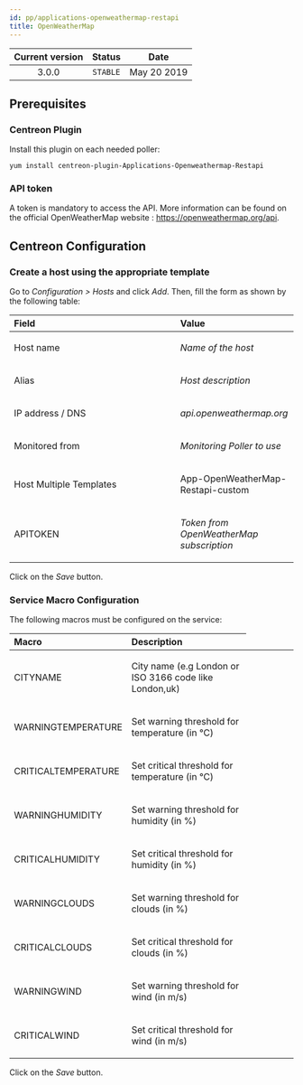 ```yaml
---
id: pp/applications-openweathermap-restapi
title: OpenWeatherMap
---
```


| Current version | Status | Date |
| :-: | :-: | :-: |
| 3.0.0 | `STABLE` | May 20 2019 |

## Prerequisites
### Centreon Plugin
Install this plugin on each needed poller:

    yum install centreon-plugin-Applications-Openweathermap-Restapi

### API token
A token is mandatory to access the API.
More information can be found on the official OpenWeatherMap website : https://openweathermap.org/api.

## Centreon Configuration
### Create a host using the appropriate template
Go to *Configuration &gt; Hosts* and click *Add*. Then, fill the form as
shown by the following table:

<table>
<colgroup>
<col width="58%" />
<col width="41%" />
</colgroup>
<thead>
<tr class="header">
<th align="left">Field</th>
<th align="left">Value</th>
</tr>
</thead>
<tbody>
<tr class="odd">
<td align="left"><p>Host name</p></td>
<td align="left"><p><em>Name of the host</em></p></td>
</tr>
<tr class="even">
<td align="left"><p>Alias</p></td>
<td align="left"><p><em>Host description</em></p></td>
</tr>
<tr class="odd">
<td align="left"><p>IP address / DNS</p></td>
<td align="left"><p><em>api.openweathermap.org</em></p></td>
</tr>
<tr class="even">
<td align="left"><p>Monitored from</p></td>
<td align="left"><p><em>Monitoring Poller to use</em></p></td>
</tr>
<tr class="odd">
<td align="left"><p>Host Multiple Templates</p></td>
<td align="left"><p>App-OpenWeatherMap-Restapi-custom</p></td>
</tr>
<tr class="even">
<td align="left"><p>APITOKEN</p></td>
<td align="left"><p><em>Token from OpenWeatherMap subscription</em></p></td>
</tr>
</tbody>
</table>

Click on the *Save* button.

### Service Macro Configuration
The following macros must be configured on the service:

<table>
<colgroup>
<col width="23%" />
<col width="53%" />
<col width="24%" />
</colgroup>
<thead>
<tr class="header">
<th align="left">Macro</th>
<th align="left">Description</th>
</tr>
</thead>
<tbody>
<tr class="even">
<td align="left"><p>CITYNAME</p></td>
<td align="left"><p>City name (e.g London or ISO 3166 code like London,uk)</p></td>
</tr>
<tr class="odd">
<td align="left"><p>WARNINGTEMPERATURE</p></td>
<td align="left"><p>Set warning threshold for temperature (in °C)</p></td>
</tr>
<tr class="even">
<td align="left"><p>CRITICALTEMPERATURE</p></td>
<td align="left"><p>Set critical threshold for temperature (in °C)</p></td>
</tr>
<tr class="odd">
<td align="left"><p>WARNINGHUMIDITY</p></td>
<td align="left"><p>Set warning threshold for humidity (in %)</p></td>
</tr>
<tr class="even">
<td align="left"><p>CRITICALHUMIDITY</p></td>
<td align="left"><p>Set critical threshold for humidity (in %)</p></td>
<td align="left"><p></p></td>
</tr>
<tr class="odd">
<td align="left"><p>WARNINGCLOUDS</p></td>
<td align="left"><p>Set warning threshold for clouds (in %)</p></td>
</tr>
<tr class="even">
<td align="left"><p>CRITICALCLOUDS</p></td>
<td align="left"><p>Set critical threshold for clouds (in %)</p></td>
</tr>
<tr class="odd">
<td align="left"><p>WARNINGWIND</p></td>
<td align="left"><p>Set warning threshold for wind (in m/s)</p></td>
</tr>
<tr class="even">
<td align="left"><p>CRITICALWIND</p></td>
<td align="left"><p>Set critical threshold for wind (in m/s)</p></td>
</tbody>
</table>

Click on the *Save* button.

